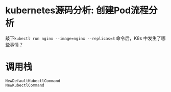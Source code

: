 # kubernetes源码分析: 创建Pod流程分析

敲下`kubectl run nginx --image=nginx --replicas=3` 命令后，K8s 中发生了哪些事情？

# 调用栈

```
NewDefaultKubectlCommand
NewKubectlCommand
```







